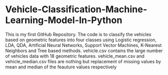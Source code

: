 # Vehicle-Classification-Machine-Learning-Model-In-Python
This is my first GitHub Repository. The code is to classify the vehicles based on geometric features into four classes using Logistic regression, LDA, QDA, Artificial Neural Networks, Support Vector Machines, K-Nearest Neighbors and Tree based methods.
vehicle.csv contains the large number of vehicles data with 18 geometric features.
vehicle_mean.csv and vehicle_median.csv files are nothing but replacement of missing values by mean and median of the feauture values respectively
